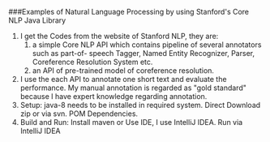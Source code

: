 ###Examples of Natural Language Processing by using Stanford's Core NLP Java Library

1. I get the Codes from the website of Stanford NLP, they are:
   1) a simple Core NLP API which contains pipeline of several annotators such as part-of-  speech Tagger, Named Entity Recognizer, Parser, Coreference Resolution System etc. 
   2) an API of pre-trained model of coreference resolution.
2. I use the each API to annotate one short text and evaluate the performance. My manual annotation is regarded as "gold standard" because I have expert knowledge regarding annotation.
3. Setup:
 java-8 needs to be installed in required system.
 Direct Download zip or via svn.
 POM Dependencies.
4. Build and Run:
 Install maven or Use IDE, I use IntelliJ IDEA.
 Run via IntelliJ IDEA
